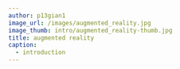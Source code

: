 ```yaml
---
author: p13gian1
image_url: /images/augmented_reality.jpg
image_thumb: intro/augmented_reality-thumb.jpg
title: augmented reality
caption: 
  - introduction
---
```

